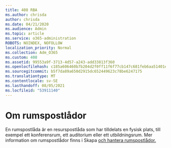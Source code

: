 ```yaml
---
title: 408 RBA
ms.author: chrisda
author: chrisda
ms.date: 04/21/2020
ms.audience: Admin
ms.topic: article
ms.service: o365-administration
ROBOTS: NOINDEX, NOFOLLOW
localization_priority: Normal
ms.collection: Adm_O365
ms.custom: 408
ms.assetid: 99553a9f-3713-4d57-a243-add33813f360
ms.openlocfilehash: c185a606460b7b204d2f0ff11f6f77cb147c681feb6aa51401e1515ca8017a68
ms.sourcegitcommit: b5f7da89a650d2915dc652449623c78be6247175
ms.translationtype: MT
ms.contentlocale: sv-SE
ms.lasthandoff: 08/05/2021
ms.locfileid: "53911140"
---
```

# <a name="about-room-mailboxes"></a>Om rumspostlådor

En rumspostlåda är en resurspostlåda som har tilldelats en fysisk plats, till exempel ett konferensrum, ett auditorium eller ett utbildningsrum. Mer information om rumspostlådor finns i Skapa [och hantera rumspostlådor.](https://go.microsoft.com/fwlink/p/?linkid=717533)
